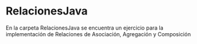 # RelacionesJava
En la carpeta RelacionesJava se encuentra un ejercicio para la implementación de Relaciones de Asociación, Agregación y Composición
